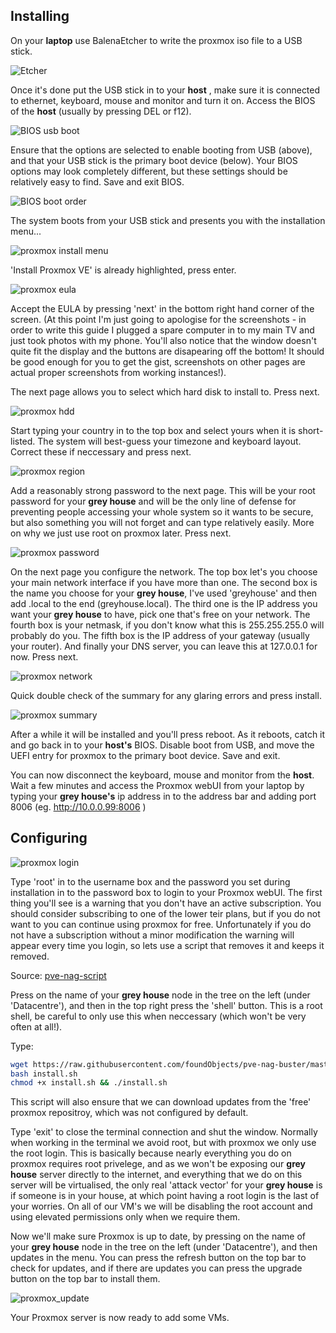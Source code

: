 ## Installing

On your **laptop** use BalenaEtcher to write the proxmox iso file to a USB stick.

![Etcher](../images/Etcher.png)

Once it's done put the USB stick in to your **host** , make sure it is connected to ethernet, keyboard, mouse and monitor and turn it on.  Access the BIOS of the **host** (usually by pressing DEL or f12).

![BIOS usb boot](../images/BIOS_enable_boot.jpg)

Ensure that the options are selected to enable booting from USB (above), and that your USB stick is the primary boot device (below).  Your BIOS options may look completely different, but these settings should be relatively easy to find.  Save and exit BIOS.

![BIOS boot order](../images/BIOS_boot_order.jpg)

The system boots from your USB stick and presents you with the installation menu...

![proxmox install menu](../images/proxmox_install.jpg)

'Install Proxmox VE' is already highlighted, press enter.

![proxmox eula](../images/proxmox_eula.jpg)

Accept the EULA by pressing 'next' in the bottom right hand corner of the screen.  (At this point I'm just going to apologise for the screenshots - in order to write this guide I plugged a spare computer in to my main TV and just took photos with my phone.  You'll also notice that the window doesn't quite fit the display and the buttons are disapearing off the bottom!  It should be good enough for you to get the gist, screenshots on other pages are actual proper screenshots from working instances!).

The next page allows you to select which hard disk to install to.  Press next.

![proxmox hdd](../images/proxmox_hdd.jpg)

Start typing your country in to the top box and select yours when it is short-listed.  The system will best-guess your timezone and keyboard layout.  Correct these if neccessary and press next.

![proxmox region](../images/proxmox_region.jpg)

Add a reasonably strong password to the next page.  This will be your root password for your **grey house** and will be the only line of defense for preventing people accessing your whole system so it wants to be secure, but also something you will not forget and can type relatively easily.  More on why we just use root on proxmox later.  Press next.

![proxmox password](../images/proxmox_password.jpg)

On the next page you configure the network.  The top box let's you choose your main network interface if you have more than one.  The second box is the name you choose for your **grey house**, I've used 'greyhouse' and then add .local to the end (greyhouse.local).  The third one is the IP address you want your **grey house** to have, pick one that's free on your network.  The fourth box is your netmask, if you don't know what this is 255.255.255.0 will probably do you.  The fifth box is the IP address of your gateway (usually your router).  And finally your DNS server, you can leave this at 127.0.0.1 for now.  Press next.

![proxmox network](../images/proxmox_network.jpg)

Quick double check of the summary for any glaring errors and press install.

![proxmox summary](../images/proxmox_summary.jpg)

After a while it will be installed and you'll press reboot.  As it reboots, catch it and go back in to your **host's** BIOS.  Disable boot from USB, and move the UEFI entry for proxmox to the primary boot device.  Save and exit.

You can now disconnect the keyboard, mouse and monitor from the **host**.  Wait a few minutes and access the Proxmox webUI from your laptop by typing your **grey house's** ip address in to the address bar and adding port 8006 (eg. http://10.0.0.99:8006 )


## Configuring

![proxmox login](../images/proxmox_login.png)

Type 'root' in to the username box and the password you set during installation in to the password box to login to your Proxmox webUI.  The first thing you'll see is a warning that you don't have an active subscription.  You should consider subscribing to one of the lower teir plans, but if you do not want to you can continue using proxmox for free.  Unfortunately if you do not have a subscription without a minor modification the warning will appear every time you login, so lets use a script that removes it and keeps it removed. 

Source: [pve-nag-script](https://github.com/foundObjects/pve-nag-buster)

Press on the name of your **grey house** node in the tree on the left (under 'Datacentre'), and then in the top right press the 'shell' button.  This is a root shell, be careful to only use this when neccessary (which won't be very often at all!).

Type:

```bash
wget https://raw.githubusercontent.com/foundObjects/pve-nag-buster/master/install.sh
bash install.sh
chmod +x install.sh && ./install.sh
```

This script will also ensure that we can download updates from the 'free' proxmox repositroy, which was not configured by default.

Type 'exit' to close the terminal connection and shut the window.  Normally when working in the terminal we avoid root, but with proxmox we only use the root login.  This is basically because nearly everything you do on proxmox requires root privelege, and as we won't be exposing our **grey house** server directly to the internet, and everything that we do on this server will be virtualised, the only real 'attack vector' for your **grey house** is if someone is in your house, at which point having a root login is the last of your worries.  On all of our VM's we will be disabling the root account and using elevated permissions only when we require them.

Now we'll make sure Proxmox is up to date, by pressing on the name of your **grey house** node in the tree on the left (under 'Datacentre'), and then updates in the menu.  You can press the refresh button on the top bar to check for updates, and if there are updates you can press the upgrade button on the top bar to install them.

![proxmox_update](../images/proxmox_update.png)

Your Proxmox server is now ready to add some VMs.
